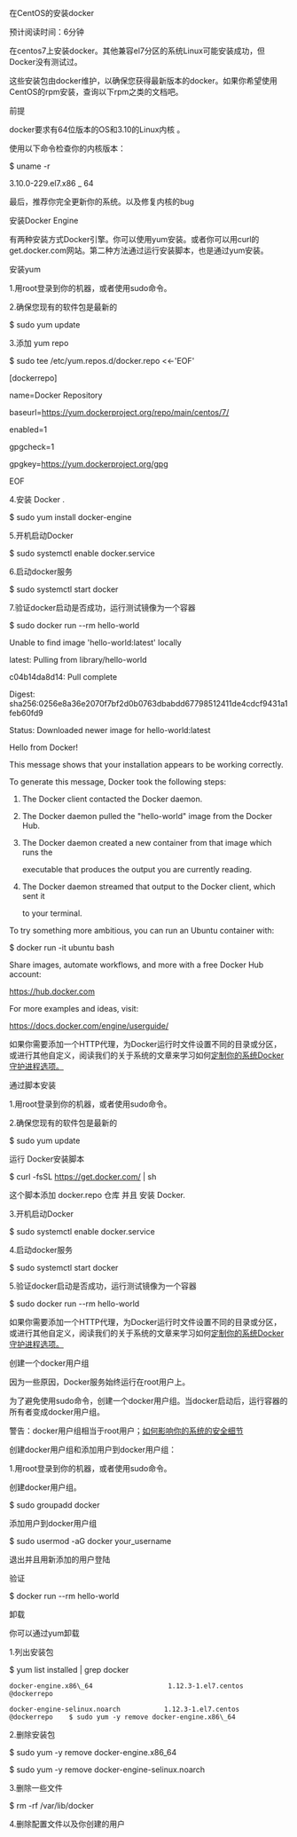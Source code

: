 在CentOS的安装docker

预计阅读时间：6分钟

在centos7上安装docker。其他兼容el7分区的系统Linux可能安装成功，但Docker没有测试过。

这些安装包由docker维护，以确保您获得最新版本的docker。如果你希望使用CentOS的rpm安装，查询以下rpm之类的文档吧。

前提

docker要求有64位版本的OS和3.10的Linux内核 。

使用以下命令检查你的内核版本：

$ uname -r

3.10.0-229.el7.x86 \_ 64

最后，推荐你完全更新你的系统。以及修复内核的bug

安装Docker Engine

有两种安装方式Docker引擎。你可以使用yum安装。或者你可以用curl的get.docker.com网站。第二种方法通过运行安装脚本，也是通过yum安装。

安装yum

1.用root登录到你的机器，或者使用sudo命令。

2.确保您现有的软件包是最新的

$ sudo yum update

3.添加 yum repo

$ sudo tee /etc/yum.repos.d/docker.repo &lt;&lt;-'EOF'

\[dockerrepo\]

name=Docker Repository

baseurl=https://yum.dockerproject.org/repo/main/centos/7/

enabled=1

gpgcheck=1

gpgkey=https://yum.dockerproject.org/gpg

EOF

4.安装 Docker .

$ sudo yum install docker-engine

5.开机启动Docker

$ sudo systemctl enable docker.service

6.启动docker服务

$ sudo systemctl start docker

7.验证docker启动是否成功，运行测试镜像为一个容器



 $ sudo docker run --rm hello-world



 Unable to find image 'hello-world:latest' locally

 latest: Pulling from library/hello-world

 c04b14da8d14: Pull complete

 Digest: sha256:0256e8a36e2070f7bf2d0b0763dbabdd67798512411de4cdcf9431a1feb60fd9

 Status: Downloaded newer image for hello-world:latest



 Hello from Docker!

 This message shows that your installation appears to be working correctly.



 To generate this message, Docker took the following steps:

  1. The Docker client contacted the Docker daemon.

  2. The Docker daemon pulled the "hello-world" image from the Docker Hub.

  3. The Docker daemon created a new container from that image which runs the

     executable that produces the output you are currently reading.

  4. The Docker daemon streamed that output to the Docker client, which sent it

     to your terminal.



 To try something more ambitious, you can run an Ubuntu container with:

  $ docker run -it ubuntu bash



 Share images, automate workflows, and more with a free Docker Hub account:

  https://hub.docker.com



 For more examples and ideas, visit:

  https://docs.docker.com/engine/userguide/



如果你需要添加一个HTTP代理，为Docker运行时文件设置不同的目录或分区，或进行其他自定义，阅读我们的关于系统的文章来学习如何[定制你的系统Docker守护进程选项。](https://docs.docker.com/engine/admin/systemd/)



通过脚本安装

1.用root登录到你的机器，或者使用sudo命令。

2.确保您现有的软件包是最新的

$ sudo yum update

运行 Docker安装脚本 

$ curl -fsSL https://get.docker.com/ \| sh

这个脚本添加 docker.repo 仓库 并且 安装 Docker.

3.开机启动Docker

$ sudo systemctl enable docker.service

4.启动docker服务

$ sudo systemctl start docker

5.验证docker启动是否成功，运行测试镜像为一个容器



 $ sudo docker run --rm hello-world

如果你需要添加一个HTTP代理，为Docker运行时文件设置不同的目录或分区，或进行其他自定义，阅读我们的关于系统的文章来学习如何[定制你的系统Docker守护进程选项。](https://docs.docker.com/engine/admin/systemd/)

创建一个docker用户组

因为一些原因，Docker服务始终运行在root用户上。

为了避免使用sudo命令，创建一个docker用户组。当docker启动后，运行容器的所有者变成docker用户组。

警告：docker用户组相当于root用户；[如何影响你的系统的安全细节](https://docs.docker.com/engine/security/security/#docker-daemon-attack-surface)



创建docker用户组和添加用户到docker用户组：

1.用root登录到你的机器，或者使用sudo命令。

创建docker用户组。

$ sudo groupadd docker

添加用户到docker用户组

$ sudo usermod -aG docker your\_username

退出并且用新添加的用户登陆

验证

$ docker  run  --rm hello-world



卸载

你可以通过yum卸载

1.列出安装包

 $ yum list installed \| grep docker



    docker-engine.x86\_64                   1.12.3-1.el7.centos             @dockerrepo

    docker-engine-selinux.noarch           1.12.3-1.el7.centos             @dockerrepo    $ sudo yum -y remove docker-engine.x86\_64

2.删除安装包 

$ sudo yum -y remove docker-engine.x86\_64

   $ sudo yum -y remove docker-engine-selinux.noarch

3.删除一些文件

$ rm -rf /var/lib/docker

4.删除配置文件以及你创建的用户















